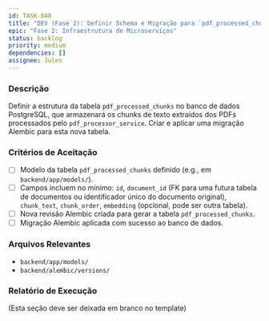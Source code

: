 ```yaml
---
id: TASK-048
title: "DEV (Fase 2): Definir Schema e Migração para `pdf_processed_chunks`"
epic: "Fase 2: Infraestrutura de Microserviços"
status: backlog
priority: medium
dependencies: []
assignee: Jules
---
```


### Descrição

Definir a estrutura da tabela `pdf_processed_chunks` no banco de dados PostgreSQL, que armazenará os chunks de texto extraídos dos PDFs processados pelo `pdf_processor_service`. Criar e aplicar uma migração Alembic para esta nova tabela.

### Critérios de Aceitação

- [ ] Modelo da tabela `pdf_processed_chunks` definido (e.g., em `backend/app/models/`).
- [ ] Campos incluem no mínimo: `id`, `document_id` (FK para uma futura tabela de documentos ou identificador único do documento original), `chunk_text`, `chunk_order`, `embedding` (opcional, pode ser outra tabela).
- [ ] Nova revisão Alembic criada para gerar a tabela `pdf_processed_chunks`.
- [ ] Migração Alembic aplicada com sucesso ao banco de dados.

### Arquivos Relevantes

* `backend/app/models/`
* `backend/alembic/versions/`

### Relatório de Execução

(Esta seção deve ser deixada em branco no template)
